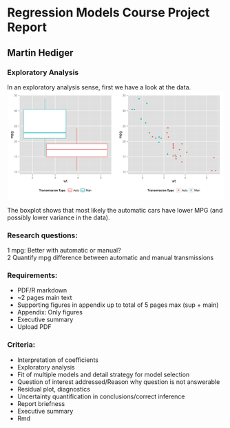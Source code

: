 # Regression Models Course Project Report
## Martin Hediger

### Exploratory Analysis
In an exploratory analysis sense, first we have a look at the data.
![plot of chunk unnamed-chunk-1](figure/unnamed-chunk-1.png) 

The boxplot shows that most likely the automatic cars have lower MPG (and possibly lower variance in the data).


### Research questions:
1 mpg: Better with automatic or manual?  
2 Quantify mpg difference between automatic and manual transmissions 

### Requirements:
- PDF/R markdown
- ~2 pages main text
- Supporting figures in appendix up to total of 5 pages max (sup + main)
- Appendix: Only figures
- Executive summary
- Upload PDF  

### Criteria:
- Interpretation of coefficients
- Exploratory analysis
- Fit of multiple models and detail strategy for model selection
- Question of interest addressed/Reason why question is not answerable
- Residual plot, diagnostics
- Uncertainty quantification in conclusions/correct inference
- Report briefness
- Executive summary
- Rmd
